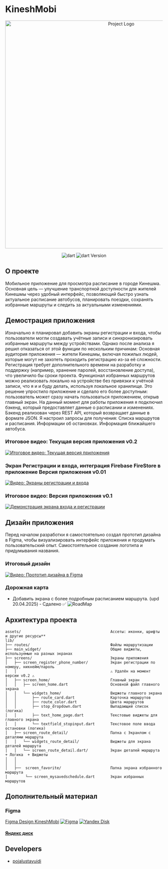 # KineshMobi



<p align="center">
      <img src="https://i.ibb.co/JFMJzxhY/logo1.png" alt= "Project Logo" width="726">
</p>

<p align="center">
   <img src="https://img.shields.io/badge/Dart%20%20-green" alt="dart">
   <img src="https://img.shields.io/badge/version%20-%203.5.4%20(stable)-blue" alt="dart Version">
</p>

## О проекте

Мобильное приложение для просмотра расписание в городе Кинешма.
Основная цель — улучшение транспортной доступности для жителей Кинешмы через удобный интерфейс, позволяющий быстро узнать актуальное расписание автобусов, планировать поездки, сохранять избранные маршруты  и следить за актуальными изменениями.

## Демострация приложения
Изначально я планировал добавить экраны регистрации и входа, чтобы пользователи могли создавать учётные записи и синхронизировать избранные маршруты между устройствами. Однако после анализа я решил отказаться от этой функции по нескольким причинам:
Основная аудитория приложения — жители Кинешмы, включая пожилых людей, которые могут не захотеть проходить регистрацию из-за её сложности.
Регистрация требует дополнительного времени на разработку и поддержку (например, хранение паролей, восстановление доступа), что увеличило бы сроки проекта.
Функционал избранных маршрутов можно реализовать локально на устройстве без привязки к учётной записи, что я и и буду делать, используя локальное хранилище. Это решение упростило приложение и сделало его более доступным: пользователь может сразу начать пользоваться приложением, открыв главный экран.
На данный момент для работы приложения я подключил бэкенд, который предоставляет данные о расписании и изменениях. Бэкенд реализован через REST API, который возвращает данные в формате JSON. Я настроил запросы для получения:
Списка маршрутов и расписания.
Информации об остановках.
Информация ближайшего автобуса.

### Итоговое видео: Текущая версия приложения v0.2
[![Итоговое видео: Текущая версия приложения](https://img.youtube.com/vi/Ci5NtzkHEME/0.jpg)](https://www.youtube.com/watch?v=Ci5NtzkHEME)

### Экран Регистрации и входа, интеграция Firebase FireStore в приложение Версия приложения v0.01
[![Видео: Экраны регистрации и входа](https://img.youtube.com/vi/2WZKiYzL9ic/0.jpg)](https://www.youtube.com/watch?v=2WZKiYzL9ic)
### Итоговое видео:  Версия приложения v0.1
[![Демонстрация экрана входа и регистрации](https://img.youtube.com/vi/CqOgqNgTT30/0.jpg)](https://www.youtube.com/watch?v=CqOgqNgTT30)
## Дизайн приложения
Перед началом разработки я самостоятельно создал прототип дизайна в Figma, чтобы визуализировать интерфейс приложения и продумать пользовательский опыт. Самостоятельное создание логотипа и придумывания названия.


### Итоговый дизайн 
[![Видео: Прототип дизайна в Figma](https://img.youtube.com/vi/Scc7TpWkRD0/0.jpg)](https://www.youtube.com/watch?v=Scc7TpWkRD0)



### Дорожная карта
- Добавить экрана с более подробным расписанием маршрута. (upd 20.04.2025) - Сдалено ✅
![RoadMap](https://github.com/user-attachments/assets/a63be293-6ac3-4595-8782-873b39871873)



## Архитектура проекта
```
assets/                                        Ассеты: иконки, шрифты и другие ресурсы**
lib/
├── routes/                                    Файлы маршрутизации
├── main_widget/                               Общие виджеты, используемые на разных экранах
├── screens/                                   Экраны приложения
│   ├── screen_register_phone_number/          Экран регистрации по номеру, никнейм/пароль
│   │                                          ⚠️ Удалён на момент версии v0.2 ⚠️
│   ├── screen_home/                           Главный экран
│   │   ├── screen_home.dart                   Основной файл главного экрана
│   │   └── widgets_home/                      Виджеты главного экрана
│   │       ├── route_card.dart                Карточка маршрутов
│   │       ├── route_color.dart               Цвета маршрутов
│   │       ├── stop_dropdown.dart             Выпадающий список (логика)
│   │       ├── text_home_page.dart            Текстовые виджеты для главного экрана
│   │       └── textfield_stopinput.dart       Текстовое поле ввода остановки (логика)
│   ├── screen_route_detail/                   Папка с Экранлом с деталями маршрута
│   │   └── widgets_route_detail/              Виджеты для экрана деталей маршрута
│   │   └── screen_route_detail.dart/          Экран деталей маршрута + Логика  + Виджеты
│   │                         
│   │
│   ├──  screen_favorite/                      Папка экрана избранного маршрута 
│        └── screen_mysavedschedule.dart       Экран избранных маршрутов
```
## Дополнительный материал
### Figma
[Figma Design KineshMobi](https://www.figma.com/design/BnfHzwWtoBNlHtyQs0cod4/KineshmaMobi?node-id=0-1&t=NCSJkJbsAseOPV4I-1)
[![Figma](https://img.shields.io/badge/Figma-Design-blue?logo=figma&logoColor=white)]([https://www.figma.com/design/BnfHzwWtoBNlHtyQs0cod4/KineshmaMobi?node-id=0-1&t=NCSJkJbsAseOPV4I-1])
[![Yandex Disk](https://img.shields.io/badge/YandexDisk-Файлы-yellow?logo=yandex&logoColor=black)](https://disk.yandex.ru/d/ТВОЙ_ФАЙЛ)
#### [Яндекс диск ](https://disk.yandex.ru/d/SM3CKLH5KRYWNA)
## Developers

- [pojalustayuidi](https://github.com/pojalustayuidi)

